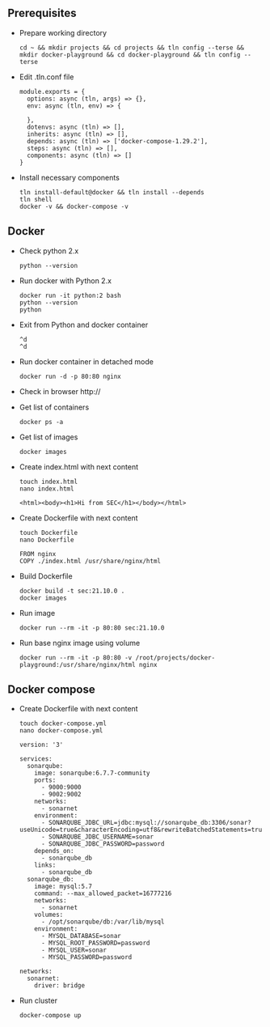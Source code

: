 ## Prerequisites
* Prepare working directory
  ```
  cd ~ && mkdir projects && cd projects && tln config --terse && mkdir docker-playground && cd docker-playground && tln config --terse
  ```
* Edit .tln.conf file 
  ```
  module.exports = {
    options: async (tln, args) => {},
    env: async (tln, env) => {

    },
    dotenvs: async (tln) => [],
    inherits: async (tln) => [],
    depends: async (tln) => ['docker-compose-1.29.2'],
    steps: async (tln) => [],
    components: async (tln) => []
  }
  ```
* Install necessary components
  ```
  tln install-default@docker && tln install --depends
  tln shell
  docker -v && docker-compose -v
  ```

## Docker
* Check python 2.x
  ```
  python --version
  ```
* Run docker with Python 2.x
  ```
  docker run -it python:2 bash
  python --version
  python
  ```
* Exit from Python and docker container
  ```
  ^d
  ^d
  ```
* Run docker container in detached mode
  ```
  docker run -d -p 80:80 nginx
  ```
* Check in browser http://<ip>
* Get list of containers
  ```
  docker ps -a
  ```
* Get list of images
  ```
  docker images
  ```
* Create index.html with next content
  ```
  touch index.html
  nano index.html
  ```
  
  ```
  <html><body><h1>Hi from SEC</h1></body></html>
  ```
* Create Dockerfile with next content
  ```
  touch Dockerfile
  nano Dockerfile
  ```
  
  ```
  FROM nginx
  COPY ./index.html /usr/share/nginx/html
  ```
* Build Dockerfile
  ```
  docker build -t sec:21.10.0 .
  docker images
  ```
  
* Run image
  ```
  docker run --rm -it -p 80:80 sec:21.10.0
  ```
  
* Run base nginx image using volume
  ```
  docker run --rm -it -p 80:80 -v /root/projects/docker-playground:/usr/share/nginx/html nginx
  ```
  
  

## Docker compose
* Create Dockerfile with next content
  ```
  touch docker-compose.yml
  nano docker-compose.yml
  ```
  
  ```
  version: '3'

  services:
    sonarqube:
      image: sonarqube:6.7.7-community
      ports:
        - 9000:9000
        - 9002:9002
      networks:
        - sonarnet
      environment:
        - SONARQUBE_JDBC_URL=jdbc:mysql://sonarqube_db:3306/sonar?useUnicode=true&characterEncoding=utf8&rewriteBatchedStatements=true&useConfigs=maxPerformance&useSSL=false
        - SONARQUBE_JDBC_USERNAME=sonar
        - SONARQUBE_JDBC_PASSWORD=password
      depends_on:
        - sonarqube_db
      links:
        - sonarqube_db
    sonarqube_db:
      image: mysql:5.7
      command: --max_allowed_packet=16777216
      networks:
        - sonarnet
      volumes:
        - /opt/sonarqube/db:/var/lib/mysql
      environment:
        - MYSQL_DATABASE=sonar
        - MYSQL_ROOT_PASSWORD=password
        - MYSQL_USER=sonar
        - MYSQL_PASSWORD=password

  networks:
    sonarnet:
      driver: bridge
  ```

* Run cluster
  ```
  docker-compose up
  ```  
  
